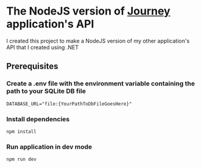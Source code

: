 # The NodeJS version of [Journey](https://github.com/LucasFdCosta/Journey/tree/master/api) application's API
I created this project to make a NodeJS version of my other application's API that I created using .NET

## Prerequisites
### Create a .env file with the environment variable containing the path to your SQLite DB file 

```
DATABASE_URL="file:{YourPathToDbFileGoesHere}"
```

### Install dependencies
```
npm install
```

### Run application in dev mode
```
npm run dev
```